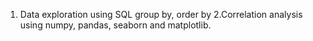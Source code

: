 1. Data exploration using SQL group by, order by
2.Correlation analysis using numpy, pandas, seaborn and matplotlib.
